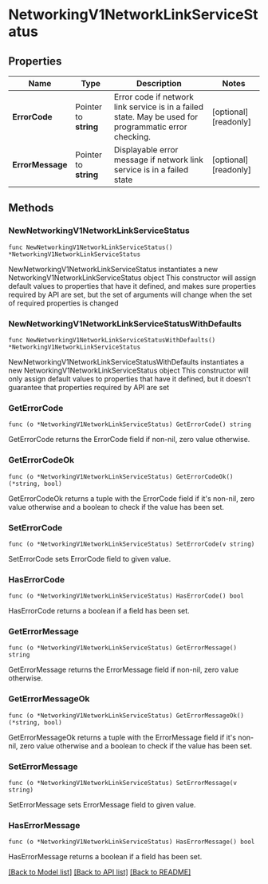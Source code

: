 # NetworkingV1NetworkLinkServiceStatus

## Properties

Name | Type | Description | Notes
------------ | ------------- | ------------- | -------------
**ErrorCode** | Pointer to **string** | Error code if network link service is in a failed state. May be used for programmatic error checking.  | [optional] [readonly] 
**ErrorMessage** | Pointer to **string** | Displayable error message if network link service is in a failed state | [optional] [readonly] 

## Methods

### NewNetworkingV1NetworkLinkServiceStatus

`func NewNetworkingV1NetworkLinkServiceStatus() *NetworkingV1NetworkLinkServiceStatus`

NewNetworkingV1NetworkLinkServiceStatus instantiates a new NetworkingV1NetworkLinkServiceStatus object
This constructor will assign default values to properties that have it defined,
and makes sure properties required by API are set, but the set of arguments
will change when the set of required properties is changed

### NewNetworkingV1NetworkLinkServiceStatusWithDefaults

`func NewNetworkingV1NetworkLinkServiceStatusWithDefaults() *NetworkingV1NetworkLinkServiceStatus`

NewNetworkingV1NetworkLinkServiceStatusWithDefaults instantiates a new NetworkingV1NetworkLinkServiceStatus object
This constructor will only assign default values to properties that have it defined,
but it doesn't guarantee that properties required by API are set

### GetErrorCode

`func (o *NetworkingV1NetworkLinkServiceStatus) GetErrorCode() string`

GetErrorCode returns the ErrorCode field if non-nil, zero value otherwise.

### GetErrorCodeOk

`func (o *NetworkingV1NetworkLinkServiceStatus) GetErrorCodeOk() (*string, bool)`

GetErrorCodeOk returns a tuple with the ErrorCode field if it's non-nil, zero value otherwise
and a boolean to check if the value has been set.

### SetErrorCode

`func (o *NetworkingV1NetworkLinkServiceStatus) SetErrorCode(v string)`

SetErrorCode sets ErrorCode field to given value.

### HasErrorCode

`func (o *NetworkingV1NetworkLinkServiceStatus) HasErrorCode() bool`

HasErrorCode returns a boolean if a field has been set.

### GetErrorMessage

`func (o *NetworkingV1NetworkLinkServiceStatus) GetErrorMessage() string`

GetErrorMessage returns the ErrorMessage field if non-nil, zero value otherwise.

### GetErrorMessageOk

`func (o *NetworkingV1NetworkLinkServiceStatus) GetErrorMessageOk() (*string, bool)`

GetErrorMessageOk returns a tuple with the ErrorMessage field if it's non-nil, zero value otherwise
and a boolean to check if the value has been set.

### SetErrorMessage

`func (o *NetworkingV1NetworkLinkServiceStatus) SetErrorMessage(v string)`

SetErrorMessage sets ErrorMessage field to given value.

### HasErrorMessage

`func (o *NetworkingV1NetworkLinkServiceStatus) HasErrorMessage() bool`

HasErrorMessage returns a boolean if a field has been set.


[[Back to Model list]](../README.md#documentation-for-models) [[Back to API list]](../README.md#documentation-for-api-endpoints) [[Back to README]](../README.md)


